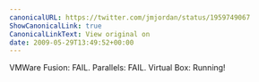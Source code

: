 ```yaml
---
canonicalURL: https://twitter.com/jmjordan/status/1959749067
ShowCanonicalLink: true
CanonicalLinkText: View original on
date: 2009-05-29T13:49:52+00:00
---
```

VMWare Fusion: FAIL. Parallels: FAIL. Virtual Box: Running!